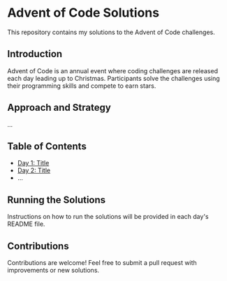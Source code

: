# Advent of Code Solutions

This repository contains my solutions to the Advent of Code challenges.

## Introduction

Advent of Code is an annual event where coding challenges are released each day leading up to Christmas. Participants solve the challenges using their programming skills and compete to earn stars.

## Approach and Strategy

...

## Table of Contents

- [Day 1: Title](https://adventofcode.com/2023/day/1)
- [Day 2: Title](https://adventofcode.com/2023/day/2)
- ...

## Running the Solutions

Instructions on how to run the solutions will be provided in each day's README file.

## Contributions

Contributions are welcome! Feel free to submit a pull request with improvements or new solutions.

